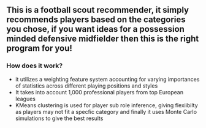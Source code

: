 
## This is a football scout recommender, it simply recommends players based on the categories you chose, if you want ideas for a possession minded defensive midfielder then this is the right program for you!

### How does it work?
- it utilizes a weighting feature system accounting for varying importances of statistics across different playing positions and styles
- It takes into account 1,000 professional players from top European leagues
- KMeans clustering is used for player sub role inference, giving flexiibilty as players may not fit a specfic category and finally it uses Monte Carlo simulations to give the best results
